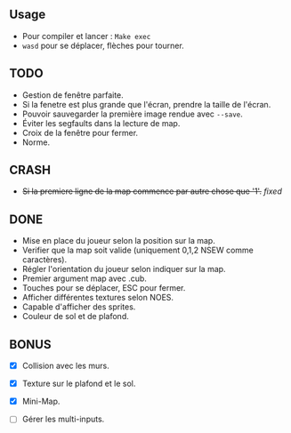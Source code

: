 ## Usage

- Pour compiler et lancer : `Make exec`
- `wasd` pour se déplacer, flèches pour tourner.

## TODO

- Gestion de fenêtre parfaite.
- Si la fenetre est plus grande que l'écran, prendre la taille de l'écran.
- Pouvoir sauvegarder la première image rendue avec `--save`.
- Éviter les segfaults dans la lecture de map.
- Croix de la fenêtre pour fermer.
- Norme.

## CRASH

- ~~Si la premiere ligne de la map commence par autre chose que '1'.~~ *fixed*

## DONE

- Mise en place du joueur selon la position sur la map.
- Verifier que la map soit valide (uniquement 0,1,2 NSEW comme caractères).
- Régler l'orientation du joueur selon indiquer sur la map.
- Premier argument map avec .cub.
- Touches pour se déplacer, ESC pour fermer.
- Afficher différentes textures selon NOES.
- Capable d'afficher des sprites.
- Couleur de sol et de plafond.

## BONUS
- [x] Collision avec les murs.
- [x] Texture sur le plafond et le sol.
- [x] Mini-Map.
- [ ] Gérer les multi-inputs.

